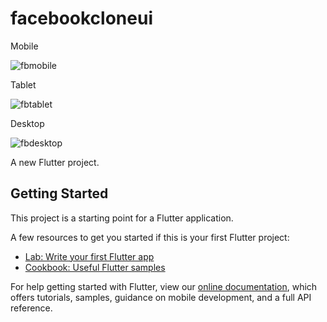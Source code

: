 # facebookcloneui

Mobile

![fbmobile](https://user-images.githubusercontent.com/36307747/131033556-6c404dad-dbc1-465b-9ef8-24fc69b45a60.PNG)

Tablet

![fbtablet](https://user-images.githubusercontent.com/36307747/131033616-6c1b9858-c4aa-4f84-8897-6720e40dae15.PNG)

Desktop

![fbdesktop](https://user-images.githubusercontent.com/36307747/131033664-45cec08b-d6be-4e49-ad29-5c5dd02e8702.PNG)



A new Flutter project.

## Getting Started

This project is a starting point for a Flutter application.

A few resources to get you started if this is your first Flutter project:

- [Lab: Write your first Flutter app](https://flutter.dev/docs/get-started/codelab)
- [Cookbook: Useful Flutter samples](https://flutter.dev/docs/cookbook)

For help getting started with Flutter, view our
[online documentation](https://flutter.dev/docs), which offers tutorials,
samples, guidance on mobile development, and a full API reference.
